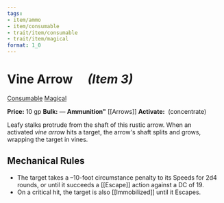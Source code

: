 ```yaml
---
tags:
- item/ammo
- item/consumable
- trait/item/consumable
- trait/item/magical
format: 1_0
---
```


# Vine Arrow &emsp;*(Item 3)*

[Consumable](Consumable.md "Item Trait") [Magical](Rules/Traits/Effect/Magical.md "Item Trait")

**Price:** 10 gp
**Bulk:** —
**Ammunition"** [[Arrows]]
**Activate:** [](#Actions "Single Action") (concentrate)


Leafy stalks protrude from the shaft of this rustic arrow. When an activated _vine arrow_ hits a target, the arrow's shaft splits and grows, wrapping the target in vines.

## Mechanical Rules

- The target takes a –10-foot circumstance penalty to its Speeds for 2d4 rounds, or until it succeeds a [[Escape]] action against a DC of 19. 
- On a critical hit, the target is also [[Immobilized]] until it Escapes.